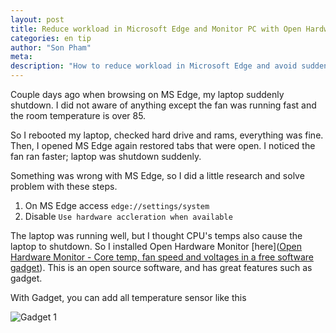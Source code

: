```yaml
---
layout: post
title: Reduce workload in Microsoft Edge and Monitor PC with Open Hardware Monitor
categories: en tip
author: "Son Pham"
meta: 
description: "How to reduce workload in Microsoft Edge and avoid suddenly shutdown"
---
```




Couple days ago when browsing on MS Edge, my laptop suddenly shutdown. I did not aware of anything except the fan was running fast and the room temperature is over 85.   

So I rebooted my laptop, checked hard drive and rams, everything was fine. Then, I opened MS Edge again restored tabs that were open. I noticed the fan ran faster; laptop was shutdown suddenly.  

Something was wrong with MS Edge, so I did a little research and solve problem with these steps.

1. On MS Edge access `edge://settings/system`
2. Disable `Use hardware accleration when available`

The laptop was running well, but I thought CPU's temps also cause the laptop to shutdown. So I installed Open Hardware Monitor [here]([Open Hardware Monitor - Core temp, fan speed and voltages in a free software gadget](https://openhardwaremonitor.org/)). This is an open source software, and has great features such as gadget.

With Gadget, you can add all temperature sensor like this  

![Gadget 1](/assets/OHM_gadget_1.png)

